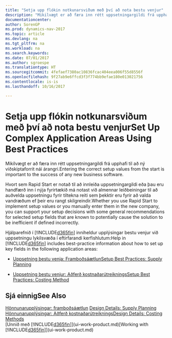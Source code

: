 ```yaml
---
title: "Setja upp flókin notkunarsviðum með því að nota bestu venjur"
description: "Mikilvægt er að færa inn rétt uppsetningargildi frá upphafi til að ný viðskiptaforrit nái árangri."
documentationcenter: 
author: SorenGP
ms.prod: dynamics-nav-2017
ms.topic: article
ms.devlang: na
ms.tgt_pltfrm: na
ms.workload: na
ms.search.keywords: 
ms.date: 07/01/2017
ms.author: sgroespe
ms.translationtype: HT
ms.sourcegitcommit: 4fefaef7380ac10836fcac404eea006f55d8556f
ms.openlocfilehash: 9f27ab9e6ffcd3f3f774bb9efae180e013021756
ms.contentlocale: is-is
ms.lasthandoff: 10/16/2017

---
```

# <a name="set-up-complex-application-areas-using-best-practices"></a><span data-ttu-id="c3fed-103">Setja upp flókin notkunarsviðum með því að nota bestu venjur</span><span class="sxs-lookup"><span data-stu-id="c3fed-103">Set Up Complex Application Areas Using Best Practices</span></span>
<span data-ttu-id="c3fed-104">Mikilvægt er að færa inn rétt uppsetningargildi frá upphafi til að ný viðskiptaforrit nái árangri.</span><span class="sxs-lookup"><span data-stu-id="c3fed-104">Entering the correct setup values from the start is important to the success of any new business software.</span></span>  

 <span data-ttu-id="c3fed-105">Hvort sem Rapid Start er notað til að innleiða uppsetningargildi eða þau eru handfærð inn í nýja fyrirtækið má notast við almennar leiðbeiningar til að auðvelda uppsetningu fyrir tiltekna reiti sem þekktir eru fyrir að valda vandræðum ef þeir eru rangt skilgreindir.</span><span class="sxs-lookup"><span data-stu-id="c3fed-105">Whether you use Rapid Start to implement setup values or you manually enter them in the new company, you can support your setup decisions with some general recommendations for selected setup fields that are known to potentially cause the solution to be inefficient if defined incorrectly.</span></span>  

 <span data-ttu-id="c3fed-106">Hjálparefnið í [!INCLUDE[d365fin](includes/d365fin_md.md)] inniheldur upplýsingar bestu venjur við uppsetningu lykilsvæða í eftirfarandi kerfishlutum:</span><span class="sxs-lookup"><span data-stu-id="c3fed-106">Help in [!INCLUDE[d365fin](includes/d365fin_md.md)] includes best-practice information about how to set up key fields in the following application areas:</span></span>  

-   [<span data-ttu-id="c3fed-107">Uppsetning bestu venja: Framboðsáætlun</span><span class="sxs-lookup"><span data-stu-id="c3fed-107">Setup Best Practices: Supply Planning</span></span>](setup-best-practices-supply-planning.md)  

-   [<span data-ttu-id="c3fed-108">Uppsetning bestu venjur: Aðferð kostnaðarútreiknings</span><span class="sxs-lookup"><span data-stu-id="c3fed-108">Setup Best Practices: Costing Method</span></span>](setup-best-practices-costing-method.md)  

## <a name="see-also"></a><span data-ttu-id="c3fed-109">Sjá einnig</span><span class="sxs-lookup"><span data-stu-id="c3fed-109">See Also</span></span>  
 <span data-ttu-id="c3fed-110">[Hönnunarupplýsingar: framboðsáætlun](design-details-supply-planning.md) </span><span class="sxs-lookup"><span data-stu-id="c3fed-110">[Design Details: Supply Planning](design-details-supply-planning.md) </span></span>  
 [<span data-ttu-id="c3fed-111">Hönnunarupplýsingar: Aðferð kostnaðarútreiknings</span><span class="sxs-lookup"><span data-stu-id="c3fed-111">Design Details: Costing Methods</span></span>](design-details-costing-methods.md)  
 <span data-ttu-id="c3fed-112">[Unnið með [!INCLUDE[d365fin](includes/d365fin_md.md)]](ui-work-product.md)</span><span class="sxs-lookup"><span data-stu-id="c3fed-112">[Working with [!INCLUDE[d365fin](includes/d365fin_md.md)]](ui-work-product.md)</span></span>

